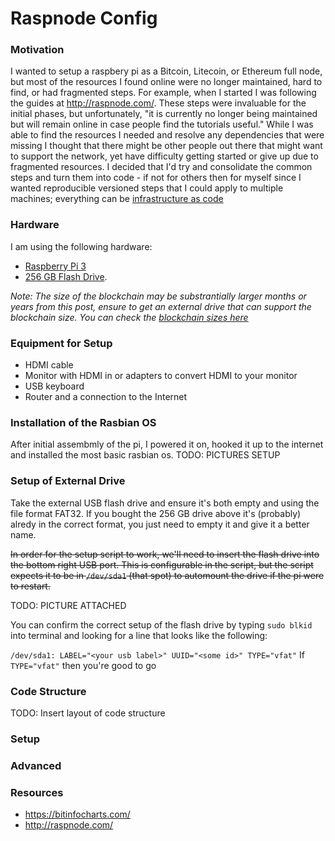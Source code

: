 # Raspnode Config

### Motivation
I wanted to setup a raspbery pi as a Bitcoin, Litecoin, or Ethereum full node, but most of the resources I found online were no longer maintained, hard to find, or had fragmented steps. For example, when I started I was following the guides at http://raspnode.com/. These steps were invaluable for the initial phases, but unfortunately, "it is currently no longer being maintained but will remain online in case people find the tutorials useful." While I was able to find the resources I needed and resolve any dependencies that were missing I thought that there might be other people out there that might want to support the network, yet have difficulty getting started or give up due to fragmented resources. I decided that I'd try and consolidate the common steps and turn them into code - if not for others then for myself since I wanted reproducible versioned steps that I could apply to multiple machines; everything can be [infrastructure as code](https://en.wikipedia.org/wiki/Infrastructure_as_Code) 

### Hardware
I am using the following hardware:

- [Raspberry Pi 3](https://www.amazon.com/CanaKit-Raspberry-Complete-Starter-Kit/dp/B01C6Q2GSY/ref=sr_1_2?ie=UTF8&qid=1518376095&sr=8-2&keywords=canakit)
- [256 GB Flash Drive](https://www.amazon.com/SanDisk-Cruzer-Glide-3-0-256GB/dp/B01JHLJBO8/ref=sr_1_3?s=electronics&ie=UTF8&qid=1518376171&sr=1-3&keywords=256+flash+drive). 

_Note: The size of the blockchain may be substrantially larger months or years from this post, ensure to get an external drive that can support the blockchain size. You can check the [blockchain sizes here](https://bitinfocharts.com/)_

### Equipment for Setup
- HDMI cable
- Monitor with HDMI in or adapters to convert HDMI to your monitor
- USB keyboard
- Router and a connection to the Internet

### Installation of the Rasbian OS
After initial assembmly of the pi, I powered it on, hooked it up to the internet and installed the most basic rasbian os.
TODO: PICTURES SETUP

### Setup of External Drive
Take the external USB flash drive and ensure it's both empty and using the file format FAT32. If you bought the 256 GB drive above it's (probably) alredy in the correct format, you just need to empty it and give it a better name.

~~In order for the setup script to work, we'll need to insert the flash drive into the bottom right USB port. This is configurable in the script, but the script expects it to be in `/dev/sda1` (that spot) to automount the drive if the pi were to restart.~~

TODO: PICTURE ATTACHED

You can confirm the correct setup of the flash drive by typing `sudo blkid` into terminal and looking for a line that looks like the following:

`/dev/sda1: LABEL="<your usb label>" UUID="<some id>" TYPE="vfat"`
If `TYPE="vfat"` then you're good to go

### Code Structure

TODO: Insert layout of code structure 

### Setup

### Advanced

### Resources
- https://bitinfocharts.com/
- http://raspnode.com/
